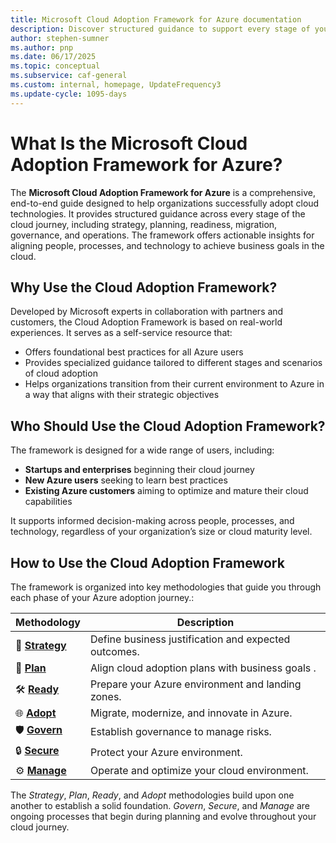 ```yaml
---
title: Microsoft Cloud Adoption Framework for Azure documentation
description: Discover structured guidance to support every stage of your Azure cloud adoption journey.
author: stephen-sumner
ms.author: pnp
ms.date: 06/17/2025
ms.topic: conceptual
ms.subservice: caf-general
ms.custom: internal, homepage, UpdateFrequency3
ms.update-cycle: 1095-days
---
```


# What Is the Microsoft Cloud Adoption Framework for Azure?

The **Microsoft Cloud Adoption Framework for Azure** is a comprehensive, end-to-end guide designed to help organizations successfully adopt cloud technologies. It provides structured guidance across every stage of the cloud journey, including strategy, planning, readiness, migration, governance, and operations. The framework offers actionable insights for aligning people, processes, and technology to achieve business goals in the cloud.

## Why Use the Cloud Adoption Framework?

Developed by Microsoft experts in collaboration with partners and customers, the Cloud Adoption Framework is based on real-world experiences. It serves as a self-service resource that:

- Offers foundational best practices for all Azure users  
- Provides specialized guidance tailored to different stages and scenarios of cloud adoption  
- Helps organizations transition from their current environment to Azure in a way that aligns with their strategic objectives  

## Who Should Use the Cloud Adoption Framework?

The framework is designed for a wide range of users, including:

- **Startups and enterprises** beginning their cloud journey  
- **New Azure users** seeking to learn best practices  
- **Existing Azure customers** aiming to optimize and mature their cloud capabilities  

It supports informed decision-making across people, processes, and technology, regardless of your organization’s size or cloud maturity level.

## How to Use the Cloud Adoption Framework

The framework is organized into key methodologies that guide you through each phase of your Azure adoption journey.:

| Methodology | Description |
|-------------|-------------|
| 🚀 [**Strategy**](/azure/cloud-adoption-framework/strategy/) | Define business justification and expected outcomes. |
| 📝 [**Plan**](/azure/cloud-adoption-framework/plan/) | Align cloud adoption plans with business goals . |
| 🛠️ [**Ready**](/azure/cloud-adoption-framework/ready/) | Prepare your Azure environment and landing zones. |
| 🌐 [**Adopt**](/azure/cloud-adoption-framework/adopt/) | Migrate, modernize, and innovate in Azure. |
| 🛡️ [**Govern**](/azure/cloud-adoption-framework/govern/) | Establish governance to manage risks. |
| 🔒 [**Secure**](/azure/cloud-adoption-framework/secure/) | Protect your Azure environment. |
| ⚙️ [**Manage**](/azure/cloud-adoption-framework/manage/) |  Operate and optimize your cloud environment. |

The *Strategy*, *Plan*, *Ready*, and *Adopt* methodologies build upon one another to establish a solid foundation. *Govern*, *Secure*, and *Manage* are ongoing processes that begin during planning and evolve throughout your cloud journey.
